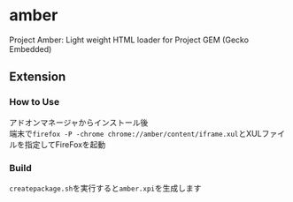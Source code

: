 # amber
Project Amber: Light weight HTML loader for Project GEM (Gecko Embedded)

## Extension
### How to Use
アドオンマネージャからインストール後  
端末で`firefox -P -chrome chrome://amber/content/iframe.xul`とXULファイルを指定してFireFoxを起動

### Build
`createpackage.sh`を実行すると`amber.xpi`を生成します
